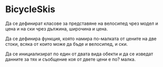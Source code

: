 BicycleSkis
========
Да се дефинират класове за представяне на велосипед чрез модел и цена и на ски чрез дължина, широчина и цена.

Да се дефинира функция, която намира по-малката от цените на две стоки, всяка от които може да бъде и велосипед, и ски.

Да се инициализират по един от двата вида обекти и да се изведат данните за тях и съобщение коя от двете цени е по? малка.